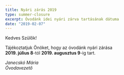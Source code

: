 ```yaml
---
title: Nyári zárás 2019
type: summer-closure
excerpt: Óvodánk idei nyári zárva tartásának dátuma
date: "2019-02-07"
---
```


Kedves Szülők!

Tájékoztatjuk Önöket, hogy az óvodánk nyári zárása 
<br>
**2019. július 8**-tól **2019. augusztus 9**-ig tart.

*Janecskó Mária*<br>
*Óvodavezető*